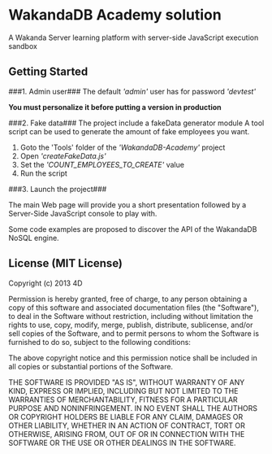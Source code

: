 # WakandaDB Academy solution #A Wakanda Server learning platform with server-side JavaScript execution sandbox## Getting Started #####1. Admin user###The default *'admin'* user has for password *'devtest'***You must personalize it before putting a version in production**###2. Fake data###The project include a fakeData generator moduleA tool script can be used to generate the amount of fake employees you want.
1. Goto the 'Tools' folder of the *'WakandaDB-Academy'* project2. Open *'createFakeData.js'*3. Set the *'COUNT_EMPLOYEES_TO_CREATE'* value4. Run the script###3. Launch the project###
The main Web page will provide you a short presentation followed by a Server-Side JavaScript console to play with.
Some code examples are proposed to discover the API of the WakandaDB NoSQL engine.## License (MIT License) ##Copyright (c) 2013 4DPermission is hereby granted, free of charge, to any person obtaining a copyof this software and associated documentation files (the "Software"), to dealin the Software without restriction, including without limitation the rightsto use, copy, modify, merge, publish, distribute, sublicense, and/or sellcopies of the Software, and to permit persons to whom the Software isfurnished to do so, subject to the following conditions:The above copyright notice and this permission notice shall be included inall copies or substantial portions of the Software.THE SOFTWARE IS PROVIDED "AS IS", WITHOUT WARRANTY OF ANY KIND, EXPRESS ORIMPLIED, INCLUDING BUT NOT LIMITED TO THE WARRANTIES OF MERCHANTABILITY,FITNESS FOR A PARTICULAR PURPOSE AND NONINFRINGEMENT. IN NO EVENT SHALL THEAUTHORS OR COPYRIGHT HOLDERS BE LIABLE FOR ANY CLAIM, DAMAGES OR OTHERLIABILITY, WHETHER IN AN ACTION OF CONTRACT, TORT OR OTHERWISE, ARISING FROM,OUT OF OR IN CONNECTION WITH THE SOFTWARE OR THE USE OR OTHER DEALINGS INTHE SOFTWARE.